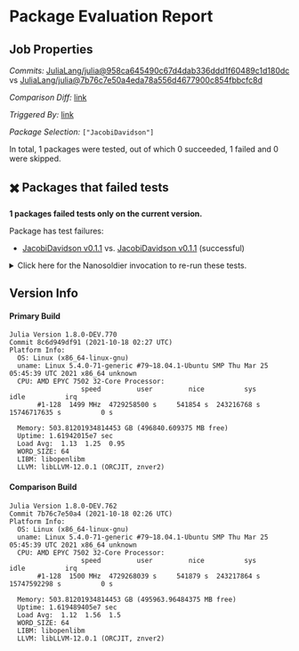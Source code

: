 # Package Evaluation Report

## Job Properties

*Commits:* [JuliaLang/julia@958ca645490c67d4dab336ddd1f60489c1d180dc](https://github.com/JuliaLang/julia/commit/958ca645490c67d4dab336ddd1f60489c1d180dc) vs [JuliaLang/julia@7b76c7e50a4eda78a556d4677900c854fbbcfc8d](https://github.com/JuliaLang/julia/commit/7b76c7e50a4eda78a556d4677900c854fbbcfc8d)

*Comparison Diff:* [link](https://github.com/JuliaLang/julia/compare/7b76c7e50a4eda78a556d4677900c854fbbcfc8d..958ca645490c67d4dab336ddd1f60489c1d180dc)

*Triggered By:* [link](https://github.com/JuliaLang/julia/pull/40985#issuecomment-945337077)

*Package Selection:* `["JacobiDavidson"]`

In total, 1 packages were tested, out of which 0 succeeded, 1 failed and 0 were skipped.


## :heavy_multiplication_x: Packages that failed tests

**1 packages failed tests only on the current version.**

Package has test failures:

- [JacobiDavidson v0.1.1](https://s3.amazonaws.com/julialang-reports/nanosoldier/pkgeval/by_hash/958ca64_vs_7b76c7e/JacobiDavidson.1.8.0-DEV-8c6d949df91.log) vs. [JacobiDavidson v0.1.1](https://s3.amazonaws.com/julialang-reports/nanosoldier/pkgeval/by_hash/958ca64_vs_7b76c7e/JacobiDavidson.1.8.0-DEV-7b76c7e50a4.log) (successful)

<details><summary>Click here for the Nanosoldier invocation to re-run these tests.</summary>
<p>

```
@nanosoldier `runtests(["JacobiDavidson"], vs = ":master")`
```

</p>
</details>



## Version Info

#### Primary Build

```
Julia Version 1.8.0-DEV.770
Commit 8c6d949df91 (2021-10-18 02:27 UTC)
Platform Info:
  OS: Linux (x86_64-linux-gnu)
  uname: Linux 5.4.0-71-generic #79~18.04.1-Ubuntu SMP Thu Mar 25 05:45:39 UTC 2021 x86_64 unknown
  CPU: AMD EPYC 7502 32-Core Processor: 
                  speed         user         nice          sys         idle          irq
       #1-128  1499 MHz  4729258500 s     541854 s  243216768 s  15746717635 s          0 s
       
  Memory: 503.81201934814453 GB (496840.609375 MB free)
  Uptime: 1.61942015e7 sec
  Load Avg:  1.13  1.25  0.95
  WORD_SIZE: 64
  LIBM: libopenlibm
  LLVM: libLLVM-12.0.1 (ORCJIT, znver2)

```

#### Comparison Build

```
Julia Version 1.8.0-DEV.762
Commit 7b76c7e50a4 (2021-10-18 02:26 UTC)
Platform Info:
  OS: Linux (x86_64-linux-gnu)
  uname: Linux 5.4.0-71-generic #79~18.04.1-Ubuntu SMP Thu Mar 25 05:45:39 UTC 2021 x86_64 unknown
  CPU: AMD EPYC 7502 32-Core Processor: 
                  speed         user         nice          sys         idle          irq
       #1-128  1500 MHz  4729268039 s     541879 s  243217864 s  15747592298 s          0 s
       
  Memory: 503.81201934814453 GB (495963.96484375 MB free)
  Uptime: 1.619489405e7 sec
  Load Avg:  1.12  1.56  1.5
  WORD_SIZE: 64
  LIBM: libopenlibm
  LLVM: libLLVM-12.0.1 (ORCJIT, znver2)

```
<!-- Generated on 2021-10-18T00:11:14.266 -->

